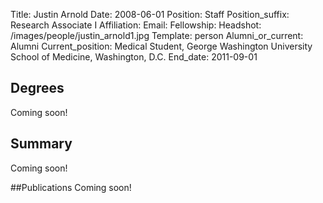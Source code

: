Title: Justin Arnold
Date: 2008-06-01
Position: Staff
Position_suffix: Research Associate I
Affiliation:
Email: 
Fellowship:
Headshot: /images/people/justin_arnold1.jpg
Template: person
Alumni_or_current: Alumni
Current_position: Medical Student, George Washington University School of Medicine, Washington, D.C.
End_date: 2011-09-01
<!-- Status: draft -->

## Degrees
Coming soon!

## Summary
Coming soon!

##Publications
Coming soon!
